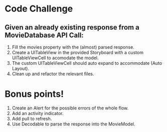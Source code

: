 # Code Challenge

## Given an already existing response from a MovieDatabase API Call:

1. Fill the movies property with the (almost) parsed response.
2. Create a UITableView in the provided Storyboard with a custom UITableViewCell to acomodate the model.
3. The custom UITableViewCell should auto expand to accommodate (Auto Layout).
4. Clean up and refactor the relevant files.

# Bonus points!

1. Create an Alert for the possible errors of the whole flow.
2. Add an activity indicator.
3. Add pull to refresh.
4. Use Decodable to parse the response into the MovieModel.
